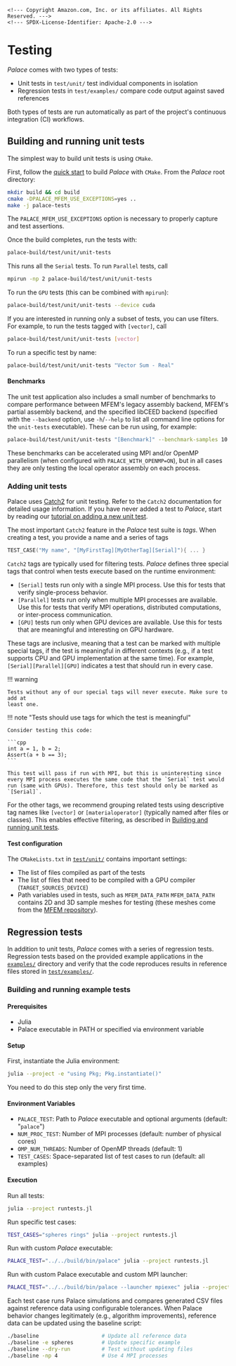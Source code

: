 ```@raw html
<!--- Copyright Amazon.com, Inc. or its affiliates. All Rights Reserved. --->
<!--- SPDX-License-Identifier: Apache-2.0 --->
```

# Testing

*Palace* comes with two types of tests:

  - Unit tests in `test/unit/` test individual components in isolation
  - Regression tests in `test/examples/` compare code output against saved references

Both types of tests are run automatically as part of the project's continuous
integration (CI) workflows.

## Building and running unit tests

The simplest way to build unit tests is using `CMake`.

First, follow the [quick start](../install.md#Quick-start) to build *Palace* with `CMake`. From the *Palace* root directory:

```bash
mkdir build && cd build
cmake -DPALACE_MFEM_USE_EXCEPTIONS=yes .. 
make -j palace-tests
```

The `PALACE_MFEM_USE_EXCEPTIONS` option is necessary to properly capture and test assertions.

Once the build completes, run the tests with:

```bash
palace-build/test/unit/unit-tests
```

This runs all the `Serial` tests. To run `Parallel` tests, call

```bash
mpirun -np 2 palace-build/test/unit/unit-tests
```

To run the `GPU` tests (this can be combined with `mpirun`):

```bash
palace-build/test/unit/unit-tests --device cuda
```

If you are interested in running only a subset of tests, you can use filters.
For example, to run the tests tagged with `[vector]`, call

```bash
palace-build/test/unit/unit-tests [vector]
```

To run a specific test by name:

```bash
palace-build/test/unit/unit-tests "Vector Sum - Real"
```

#### Benchmarks

The unit test application also includes a small number of benchmarks to compare
performance between MFEM's legacy assembly backend, MFEM's partial assembly
backend, and the specified libCEED backend (specified with the `--backend`
option, use `-h`/`--help` to list all command line options for the `unit-tests`
executable). These can be run using, for example:

```bash
palace-build/test/unit/unit-tests "[Benchmark]" --benchmark-samples 10
```

These benchmarks can be accelerated using MPI and/or OpenMP parallelism (when
configured with `PALACE_WITH_OPENMP=ON`), but in all cases they are only testing
the local operator assembly on each process.

### Adding unit tests

Palace uses [Catch2](https://github.com/catchorg/Catch2) for unit testing. Refer
to the `Catch2` documentation for detailed usage information. If you have never
added a test to *Palace*, start by reading our [tutorial on adding a new unit
test](tutorial_add_new_unit_test.md).

The most important `Catch2` feature  in the *Palace* test suite is
_tags_. When creating a test, you provide a name and a series of tags

```cpp
TEST_CASE("My name", "[MyFirstTag][MyOtherTag][Serial]"){ ... }
```

`Catch2` tags are typically used for filtering tests. *Palace* defines three
special tags that control when tests execute based on the runtime environment:

  - `[Serial]` tests run only with a single MPI process. Use this for tests that
    verify single-process behavior.
  - `[Parallel]` tests run only when multiple MPI processes are available. Use
    this for tests that verify MPI operations, distributed computations, or
    inter-process communication.
  - `[GPU]` tests run only when GPU devices are available. Use this for tests that
    are meaningful and interesting on GPU hardware.

These tags are inclusive, meaning that a test can be marked with multiple
special tags, if the test is meaningful in different contexts (e.g., if a test
supports CPU and GPU implementation at the same time). For example,
`[Serial][Parallel][GPU]` indicates a test that should run in every case.

!!! warning
    
    Tests without any of our special tags will never execute. Make sure to add at
    least one.

!!! note "Tests should use tags for which the test is meaningful"
    
    Consider testing this code:
    
    ```cpp
    int a = 1, b = 2;
    Assert(a + b == 3);
    ```
    
    This test will pass if run with MPI, but this is uninteresting since
    every MPI process executes the same code that the `Serial` test would
    run (same with GPUs). Therefore, this test should only be marked as
    `[Serial]`.

For the other tags, we recommend grouping related tests using descriptive tag
names like `[vector]` or `[materialoperator]` (typically named after files or
classes). This enables effective filtering, as described in [Building and
running unit tests](#Building-and-running-unit-tests).

#### Test configuration

The `CMakeLists.txt` in
[`test/unit/`](https://github.com/awslabs/palace/blob/main/test/unit/) contains
important settings:

  - The list of files compiled as part of the tests
  - The list of files that need to be compiled with a GPU compiler (`TARGET_SOURCES_DEVICE`)
  - Path variables used in tests, such as `MFEM_DATA_PATH`
    `MFEM_DATA_PATH` contains 2D and 3D sample meshes for testing (these meshes come
    from the [MFEM repository](https://github.com/mfem/mfem/tree/master/data)).

## Regression tests

In addition to unit tests, *Palace* comes with a series of regression tests.
Regression tests based on the provided example applications in the
[`examples/`](https://github.com/awslabs/palace/blob/main/examples/) directory
and verify that the code reproduces results in reference files stored in
[`test/examples/`](https://github.com/awslabs/palace/blob/main/test/examples/ref).

### Building and running example tests

#### Prerequisites

  - Julia
  - Palace executable in PATH or specified via environment variable

#### Setup

First, instantiate the Julia environment:

```bash
julia --project -e "using Pkg; Pkg.instantiate()"
```

You need to do this step only the very first time.

#### Environment Variables

  - `PALACE_TEST`: Path to *Palace* executable and optional arguments (default: "`palace`")
  - `NUM_PROC_TEST`: Number of MPI processes (default: number of physical cores)
  - `OMP_NUM_THREADS`: Number of OpenMP threads (default: 1)
  - `TEST_CASES`: Space-separated list of test cases to run (default: all examples)

#### Execution

Run all tests:

```bash
julia --project runtests.jl
```

Run specific test cases:

```bash
TEST_CASES="spheres rings" julia --project runtests.jl
```

Run with custom *Palace* executable:

```bash
PALACE_TEST="../../build/bin/palace" julia --project runtests.jl
```

Run with custom Palace executable and custom MPI launcher:

```bash
PALACE_TEST="../../build/bin/palace --launcher mpiexec" julia --project runtests.jl
```

Each test case runs Palace simulations and compares generated CSV files against
reference data using configurable tolerances. When Palace behavior changes
legitimately (e.g., algorithm improvements), reference data can be updated using
the baseline script:

```bash
./baseline                    # Update all reference data
./baseline -e spheres         # Update specific example
./baseline --dry-run          # Test without updating files
./baseline -np 4              # Use 4 MPI processes
```
